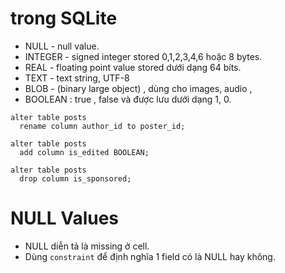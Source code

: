 # trong SQLite
- NULL - null value.
- INTEGER - signed integer stored 0,1,2,3,4,6 hoặc 8 bytes.
- REAL - floating point value stored dưới dạng 64 bíts. 
- TEXT - text string, UTF-8
- BLOB - (binary large object) , dùng cho images, audio , 
- BOOLEAN : true , false và được lưu dưới dạng 1, 0.

```
alter table posts 
  rename column author_id to poster_id;

alter table posts 
  add column is_edited BOOLEAN;

alter table posts
  drop column is_sponsored;

```

# NULL Values
- NULL diễn tả là missing ở cell.
- Dùng `constraint` để định nghĩa 1 field có là NULL hay không.

